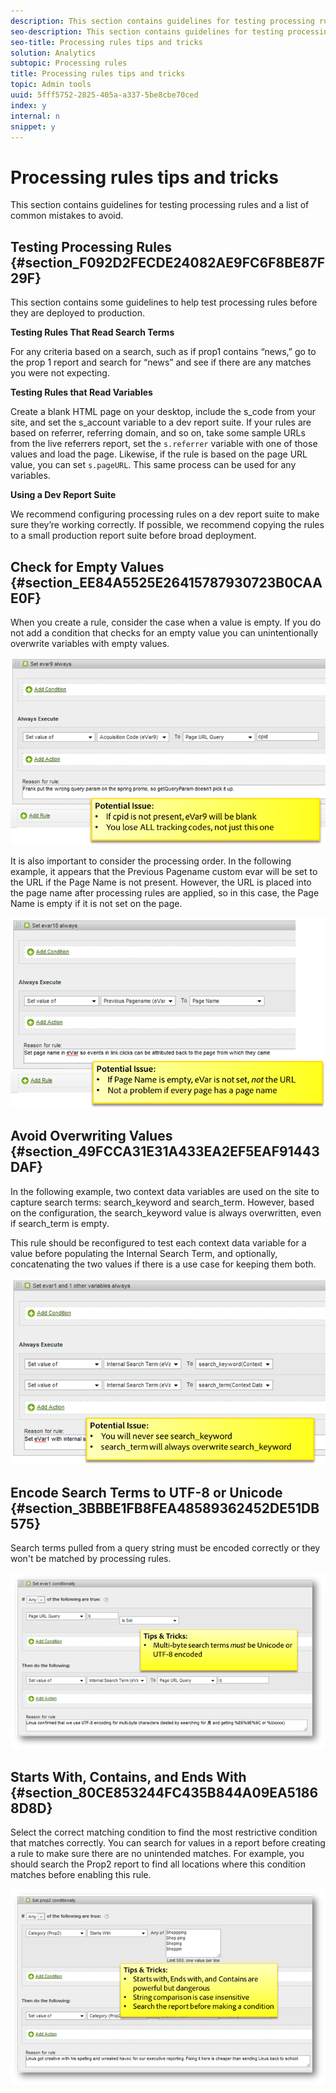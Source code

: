 ```yaml
---
description: This section contains guidelines for testing processing rules and a list of common mistakes to avoid.
seo-description: This section contains guidelines for testing processing rules and a list of common mistakes to avoid.
seo-title: Processing rules tips and tricks
solution: Analytics
subtopic: Processing rules
title: Processing rules tips and tricks
topic: Admin tools
uuid: 5fff5752-2825-405a-a337-5be8cbe70ced
index: y
internal: n
snippet: y
---
```


# Processing rules tips and tricks

This section contains guidelines for testing processing rules and a list of common mistakes to avoid.

## Testing Processing Rules {#section_F092D2FECDE24082AE9FC6F8BE87F29F}

This section contains some guidelines to help test processing rules before they are deployed to production.

**Testing Rules That Read Search Terms**

For any criteria based on a search, such as if prop1 contains “news,” go to the prop 1 report and search for “news” and see if there are any matches you were not expecting.

**Testing Rules that Read Variables**

Create a blank HTML page on your desktop, include the s_code from your site, and set the s_account variable to a dev report suite. If your rules are based on referrer, referring domain, and so on, take some sample URLs from the live referrers report, set the `s.referrer` variable with one of those values and load the page. Likewise, if the rule is based on the page URL value, you can set `s.pageURL`. This same process can be used for any variables.

**Using a Dev Report Suite**

We recommend configuring processing rules on a dev report suite to make sure they’re working correctly. If possible, we recommend copying the rules to a small production report suite before broad deployment.

## Check for Empty Values {#section_EE84A5525E26415787930723B0CAAE0F}

When you create a rule, consider the case when a value is empty. If you do not add a condition that checks for an empty value you can unintentionally overwrite variables with empty values.

![](assets/tips-set-value-acquisition-code.png)

It is also important to consider the processing order. In the following example, it appears that the Previous Pagename custom evar will be set to the URL if the Page Name is not present. However, the URL is placed into the page name after processing rules are applied, so in this case, the Page Name is empty if it is not set on the page.

![](assets/tips-copy-page-name-to-evar.png)

## Avoid Overwriting Values {#section_49FCCA31E31A433EA2EF5EAF91443DAF}

In the following example, two context data variables are used on the site to capture search terms: search_keyword and search_term. However, based on the configuration, the search_keyword value is always overwritten, even if search_term is empty.

This rule should be reconfigured to test each context data variable for a value before populating the Internal Search Term, and optionally, concatenating the two values if there is a use case for keeping them both.

![](assets/tips-search-keyword.png)

## Encode Search Terms to UTF-8 or Unicode {#section_3BBBE1FB8FEA48589362452DE51DB575}

Search terms pulled from a query string must be encoded correctly or they won't be matched by processing rules.

![](assets/tips-multibyte.png)

## Starts With, Contains, and Ends With {#section_80CE853244FC435B844A09EA51868D8D}

Select the correct matching condition to find the most restrictive condition that matches correctly. You can search for values in a report before creating a rule to make sure there are no unintended matches. For example, you should search the Prop2 report to find all locations where this condition matches before enabling this rule.

![](assets/tips-startswith.png)


